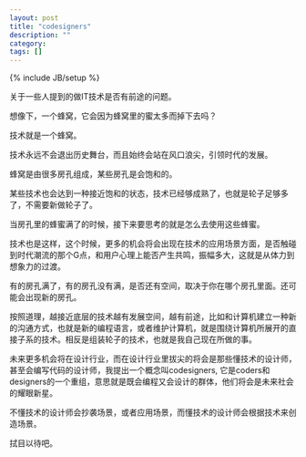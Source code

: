 ```yaml
---
layout: post
title: "codesigners"
description: ""
category: 
tags: []
---
```

{% include JB/setup %}

关于一些人提到的做IT技术是否有前途的问题。

想像下，一个蜂窝，它会因为蜂窝里的蜜太多而掉下去吗？

技术就是一个蜂窝。

技术永远不会退出历史舞台，而且始终会站在风口浪尖，引领时代的发展。

蜂窝是由很多房孔组成，某些房孔是会饱和的。

某些技术也会达到一种接近饱和的状态，技术已经够成熟了，也就是轮子足够多了，不需要新做轮子了。

当房孔里的蜂蜜满了的时候，接下来要思考的就是怎么去使用这些蜂蜜。

技术也是这样，这个时候，更多的机会将会出现在技术的应用场景方面，是否触碰到时代潮流的那个G点，和用户心理上能否产生共鸣，振幅多大，这就是从体力到想象力的过渡。

有的房孔满了，有的房孔没有满，是否还有空间，取决于你在哪个房孔里面。还可能会出现新的房孔。

按照道理，越接近底层的技术越有发展空间，越有前途，比如和计算机建立一种新的沟通方式，也就是新的编程语言，或者维护计算机，就是围绕计算机所展开的直接子系的技术。相反是组装轮子的技术，也就是我自己现在所做的事。

未来更多机会将在设计行业，而在设计行业里拔尖的将会是那些懂技术的设计师，甚至会编写代码的设计师，我提出一个概念叫codesigners, 它是coders和designers的一个重组，意思就是既会编程又会设计的群体，他们将会是未来社会的耀眼新星。

不懂技术的设计师会抄袭场景，或者应用场景，而懂技术的设计师会根据技术来创造场景。

拭目以待吧。
